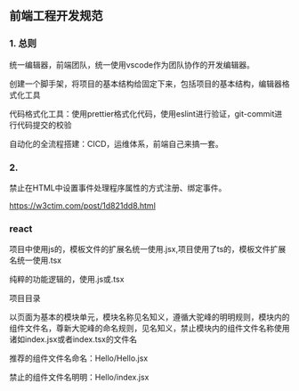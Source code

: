 ## 前端工程开发规范

### 1. 总则

统一编辑器，前端团队，统一使用vscode作为团队协作的开发编辑器。

创建一个脚手架，将项目的基本结构给固定下来，包括项目的基本结构，编辑器格式化工具

代码格式化工具：使用prettier格式化代码，使用eslint进行验证，git-commit进行代码提交的校验

自动化的全流程搭建：CICD，运维体系，前端自己来搞一套。

### 2. 

禁止在HTML中设置事件处理程序属性的方式注册、绑定事件。

https://w3ctim.com/post/1d821dd8.html

### react

项目中使用js的，模板文件的扩展名统一使用.jsx,项目使用了ts的，模板文件扩展名统一使用.tsx

纯粹的功能逻辑的，使用.js或.tsx

项目目录

以页面为基本的模块单元，模块名称见名知义，遵循大驼峰的明明规则，模块内的组件文件名，尊新大驼峰的命名规则，见名知义，禁止模块内的组件文件名称使用诸如index.jsx或者index.tsx的文件名

推荐的组件文件名命名：Hello/Hello.jsx

禁止的组件文件名明明：Hello/index.jsx
